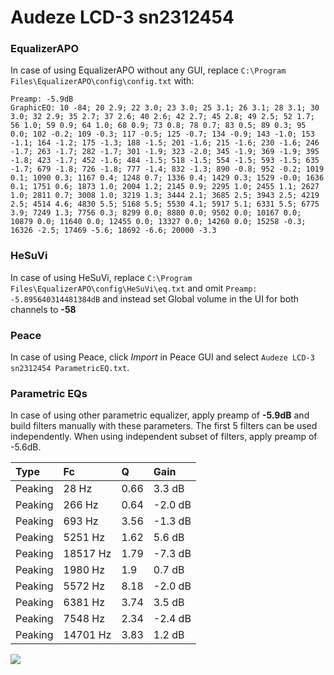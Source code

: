 # Audeze LCD-3 sn2312454

### EqualizerAPO
In case of using EqualizerAPO without any GUI, replace `C:\Program Files\EqualizerAPO\config\config.txt`
with:
```
Preamp: -5.9dB
GraphicEQ: 10 -84; 20 2.9; 22 3.0; 23 3.0; 25 3.1; 26 3.1; 28 3.1; 30 3.0; 32 2.9; 35 2.7; 37 2.6; 40 2.6; 42 2.7; 45 2.8; 49 2.5; 52 1.7; 56 1.0; 59 0.9; 64 1.0; 68 0.9; 73 0.8; 78 0.7; 83 0.5; 89 0.3; 95 0.0; 102 -0.2; 109 -0.3; 117 -0.5; 125 -0.7; 134 -0.9; 143 -1.0; 153 -1.1; 164 -1.2; 175 -1.3; 188 -1.5; 201 -1.6; 215 -1.6; 230 -1.6; 246 -1.7; 263 -1.7; 282 -1.7; 301 -1.9; 323 -2.0; 345 -1.9; 369 -1.9; 395 -1.8; 423 -1.7; 452 -1.6; 484 -1.5; 518 -1.5; 554 -1.5; 593 -1.5; 635 -1.7; 679 -1.8; 726 -1.8; 777 -1.4; 832 -1.3; 890 -0.8; 952 -0.2; 1019 0.1; 1090 0.3; 1167 0.4; 1248 0.7; 1336 0.4; 1429 0.3; 1529 -0.0; 1636 0.1; 1751 0.6; 1873 1.0; 2004 1.2; 2145 0.9; 2295 1.0; 2455 1.1; 2627 1.0; 2811 0.7; 3008 1.0; 3219 1.3; 3444 2.1; 3685 2.5; 3943 2.5; 4219 2.5; 4514 4.6; 4830 5.5; 5168 5.5; 5530 4.1; 5917 5.1; 6331 5.5; 6775 3.9; 7249 1.3; 7756 0.3; 8299 0.0; 8880 0.0; 9502 0.0; 10167 0.0; 10879 0.0; 11640 0.0; 12455 0.0; 13327 0.0; 14260 0.0; 15258 -0.3; 16326 -2.5; 17469 -5.6; 18692 -6.6; 20000 -3.3
```

### HeSuVi
In case of using HeSuVi, replace `C:\Program Files\EqualizerAPO\config\HeSuVi\eq.txt` and omit `Preamp:
-5.895640314481384dB` and instead set Global volume in the UI for both channels to **-58**

### Peace
In case of using Peace, click *Import* in Peace GUI and select `Audeze LCD-3 sn2312454 ParametricEQ.txt`.

### Parametric EQs
In case of using other parametric equalizer, apply preamp of **-5.9dB** and build filters manually
with these parameters. The first 5 filters can be used independently.
When using independent subset of filters, apply preamp of -5.6dB.

| Type    | Fc       |    Q | Gain    |
|:--------|:---------|:-----|:--------|
| Peaking | 28 Hz    | 0.66 | 3.3 dB  |
| Peaking | 266 Hz   | 0.64 | -2.0 dB |
| Peaking | 693 Hz   | 3.56 | -1.3 dB |
| Peaking | 5251 Hz  | 1.62 | 5.6 dB  |
| Peaking | 18517 Hz | 1.79 | -7.3 dB |
| Peaking | 1980 Hz  | 1.9  | 0.7 dB  |
| Peaking | 5572 Hz  | 8.18 | -2.0 dB |
| Peaking | 6381 Hz  | 3.74 | 3.5 dB  |
| Peaking | 7548 Hz  | 2.34 | -2.4 dB |
| Peaking | 14701 Hz | 3.83 | 1.2 dB  |

![](https://raw.githubusercontent.com/jaakkopasanen/AutoEq/master/results/innerfidelity/sbaf-serious/Audeze%20LCD-3%20sn2312454/Audeze%20LCD-3%20sn2312454.png)